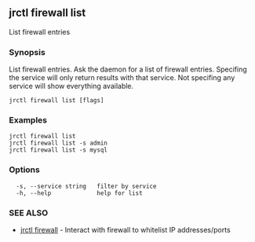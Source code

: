 ## jrctl firewall list

List firewall entries

### Synopsis

List firewall entries. Ask the daemon for a list of firewall entries. Specifing
the service will only return results with that service. Not specifing any
service will show everything available.

```
jrctl firewall list [flags]
```

### Examples

```
jrctl firewall list
jrctl firewall list -s admin
jrctl firewall list -s mysql
```

### Options

```
  -s, --service string   filter by service
  -h, --help             help for list
```

### SEE ALSO

* [jrctl firewall](jrctl_firewall.md)	 - Interact with firewall to whitelist IP addresses/ports

